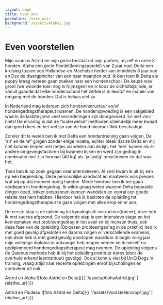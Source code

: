 ```yaml
---
layout: page
title: Over ons
permalink: /over_ons/
background: /assets/Alpha2.jpg
---
```

# Even voorstellen
  
Mijn naam is Astrid en mijn gezin bestaat uit mijn partner, mijzelf en onze 3 honden.
Alpha een grote Poedel(koningspoedel) van 2 jaar oud, Delta een kruising tussen een Hollandse-en Mechelse herder van inmiddels 8 jaar oud en Dex de dwergpincher van een paar maanden oud. 
Ik ben toen ik Delta als puppy kreeg meteen gaan zoeken naar een hondenschool. De keuze was groot (we woonde toen nog in Nijmegen) en ik koos de dichtstbijzijnde, er vanuit gaande dat elke hondenschool het zelfde is in lesstof en manier van omgang met de honden. Dat is helaas niet zo.

In Nederland mag iedereen zich hondeninstructeur en/of hondengedragstherapeut noemen. De hondenopvoeding is een vakgebied waarin de laatste jaren veel veranderingen zijn doorgevoerd. En niet voor niets! De ervaring is dat de “ouderwetse” methoden uiteindelijk meer kwaad dan goed doen en het welzijn van de hond hierdoor flink beschadigd. 

Zonder dit te weten ben ik met Delta een hondentraining gaan volgen.
De ‘zit’ en de ‘af’ gingen zonder enige moeite, echter bleek dat ze Delta en mij niet konden helpen met netjes wandelen aan de lijn, het ‘hier’ komen als er andere omgevingsfactoren bij kwamen kijken en werd zijn gedrag in combinatie met zijn formaat (40 kg) als 'ja lastig' omschreven en dat was het. 

Toen ben ik op zoek gegaan naar alternatieven. Al snel kwam ik uit bij één op één begeleiding. Deze persoonlijke aandacht en maatwerk was precies wat wij op dat moment nodig hadden. Mede hierdoor ben ik me gaan verdiepen in hondengedrag. Ik wilde graag weten waarom Delta bepaalde dingen deed, lekker ontspannen kunnen wandelen en vooral een goede relatie met hem hebben. Hierdoor heb ik besloten de opleiding tot hondengedragstherapeut te gaan volgen met alles erop en er aan.

De eerste stap is de opleiding tot kynologisch instructeur(trainer), deze heb ik met succes afgerond. De volgende stap is een intensieve stage en het kennismaken met probleemgedrag in het asiel en bij mensen thuis, ook deze fase van de opleiding (Oplossen probleemgedrag in de praktijk) heb ik met goed gevolg afgesloten en daarna volgen er verschillende examens, ook deze heb ik met goed gevolg doorlopen waardoor ik begin vorig jaar mijn volledige diploma in ontvangst heb mogen nemen en ik mezelf nu gediplomeerd hondengedragstherapeut mag noemen. De opleiding volgens de Quiebus methode heb ik bij het opleidingsinstituut Aeres (door de overheid erkend leerinstituut) gevolgd.
Ook al komt u niet bij UniQ Dogs in training, vraag altijd naar recente opleidingen en/of bijscholingen en controleer dit ook.



Astrid en Alpha
![foto Astrid en Delta]({{ '/assets/AlphaAstrid.jpg' | relative_url }})


Astrid en Fludeau
![foto Astrid en Delta]({{ '/assets/Voorstellencrop1.jpg' | relative_url }})
